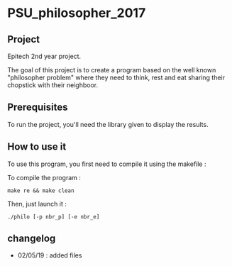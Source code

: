 # PSU\_philosopher\_2017

## Project
Epitech 2nd year project.

The goal of this project is to create a program based on the well known "philosopher problem" where they need to think, rest and eat sharing their chopstick with their neighboor.


## Prerequisites
To run the project, you'll need the library given to display the results.



## How to use it
To use this program, you first need to compile it using the makefile :

To compile the program :    

    make re && make clean


Then, just launch it :

    ./philo [-p nbr_p] [-e nbr_e]



## changelog
* 02/05/19 : added files
